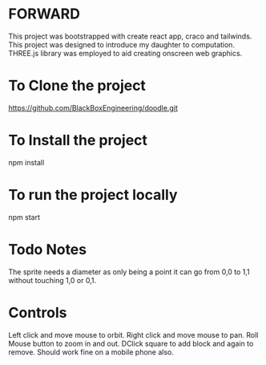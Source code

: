 # FORWARD

This project was bootstrapped with create react app, craco and tailwinds.
This project was designed to introduce my daughter to computation.
THREE.js library was employed to aid creating onscreen web graphics.

# To Clone the project
https://github.com/BlackBoxEngineering/doodle.git

# To Install the project
npm install

# To run the project locally
npm start

# Todo Notes
The sprite needs a diameter as only being a point it can go from 0,0 to 1,1 without touching 1,0 or 0,1.

# Controls 
Left click and move mouse to orbit.
Right click and move mouse to pan.
Roll Mouse button to zoom in and out.
DClick square to add block and again to remove.
Should work fine on a mobile phone also.